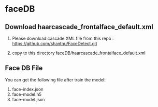 # faceDB


## Download haarcascade_frontalface_default.xml
1. Please download cascade XML file from this repo : https://github.com/shantnu/FaceDetect.git

2. copy to this directory
faceDB/haarcascade_frontalface_default.xml


## Face DB File
You can get the following file after train the model:
1. face-index.json
2. face-model.h5
3. face-model.json


